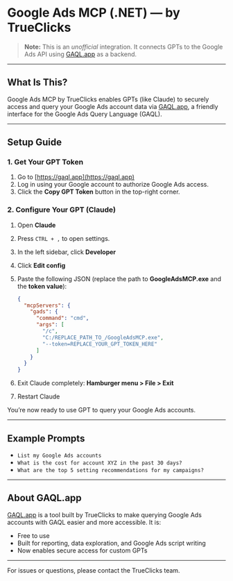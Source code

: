 # Google Ads MCP (.NET) — by TrueClicks

> **Note:** This is an *unofficial* integration. It connects GPTs to the Google Ads API using [GAQL.app](https://gaql.app) as a backend.

---

## What Is This?

Google Ads MCP by TrueClicks enables GPTs (like Claude) to securely access and query your Google Ads account data via [GAQL.app](https://gaql.app), a friendly interface for the Google Ads Query Language (GAQL).

---

## Setup Guide

### 1. Get Your GPT Token

1. Go to [https://gaql.app](https://gaql.app)
2. Log in using your Google account to authorize Google Ads access.
3. Click the **Copy GPT Token** button in the top-right corner.

### 2. Configure Your GPT (Claude)

1. Open **Claude**
2. Press `CTRL + ,` to open settings.
3. In the left sidebar, click **Developer**
4. Click **Edit config**
5. Paste the following JSON (replace the path to **GoogleAdsMCP.exe** and the **token value**):

   ```json
   {
     "mcpServers": {
       "gads": {
         "command": "cmd",
         "args": [
           "/c",
           "C:/REPLACE_PATH_TO_/GoogleAdsMCP.exe",
           "--token=REPLACE_YOUR_GPT_TOKEN_HERE"
         ]
       }
     }
   }
   ```

6. Exit Claude completely: **Hamburger menu > File > Exit**
7. Restart Claude

You’re now ready to use GPT to query your Google Ads accounts.

---

## Example Prompts

- `List my Google Ads accounts`
- `What is the cost for account XYZ in the past 30 days?`
- `What are the top 5 setting recommendations for my campaigns?`

---

## About GAQL.app

[GAQL.app](https://gaql.app) is a tool built by TrueClicks to make querying Google Ads accounts with GAQL easier and more accessible. It is:

- Free to use
- Built for reporting, data exploration, and Google Ads script writing
- Now enables secure access for custom GPTs

---

For issues or questions, please contact the TrueClicks team.
